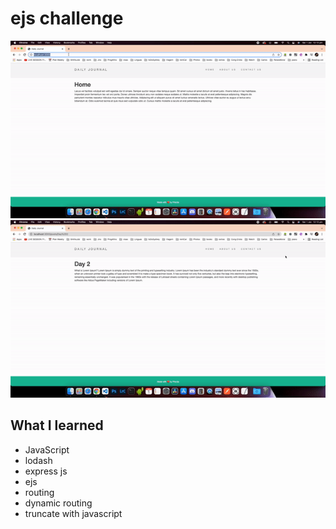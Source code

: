 
# ejs challenge
![Begin Banner](ejs_project_1.gif)
![Begin Banner](ejs_project_2.gif)

## What I learned
* JavaScript
* lodash
* express js
* ejs
* routing
* dynamic routing
* truncate with javascript
